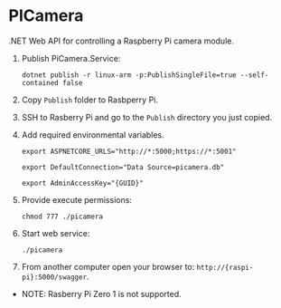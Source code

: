 # PICamera
.NET Web API for controlling a Raspberry Pi camera module.

1. Publish PiCamera.Service:

    `dotnet publish -r linux-arm -p:PublishSingleFile=true --self-contained false`

2. Copy `Publish` folder to Rasbperry Pi.

3. SSH to Rasberry Pi and go to the `Publish` directory you just copied.

4. Add required environmental variables. 

    `export ASPNETCORE_URLS="http://*:5000;https://*:5001"`

    `export DefaultConnection="Data Source=picamera.db"`

    `export AdminAccessKey="{GUID}"`

6. Provide execute permissions:

    `chmod 777 ./picamera`

7. Start web service:

    `./picamera`

8. From another computer open your browser to: `http://{raspi-pi}:5000/swagger`.


* NOTE: Rasberry Pi Zero 1 is not supported.
